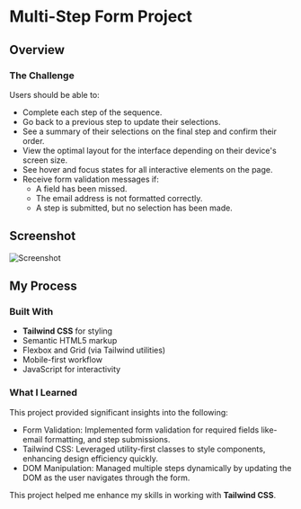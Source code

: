# Multi-Step Form Project

## Overview

### The Challenge

Users should be able to:

- Complete each step of the sequence.
- Go back to a previous step to update their selections.
- See a summary of their selections on the final step and confirm their order.
- View the optimal layout for the interface depending on their device's screen size.
- See hover and focus states for all interactive elements on the page.
- Receive form validation messages if:
  - A field has been missed.
  - The email address is not formatted correctly.
  - A step is submitted, but no selection has been made.


## Screenshot

![Screenshot](screenshot.png)


## My Process

### Built With

- **Tailwind CSS** for styling
- Semantic HTML5 markup
- Flexbox and Grid (via Tailwind utilities)
- Mobile-first workflow
- JavaScript for interactivity

### What I Learned

This project provided significant insights into the following:
* Form Validation: Implemented form validation for required fields like- email formatting, and step submissions.
* Tailwind CSS: Leveraged utility-first classes to style components, enhancing design efficiency quickly.
* DOM Manipulation: Managed multiple steps dynamically by updating the DOM as the user navigates through the form.
  
This project helped me enhance my skills in working with **Tailwind CSS**.






